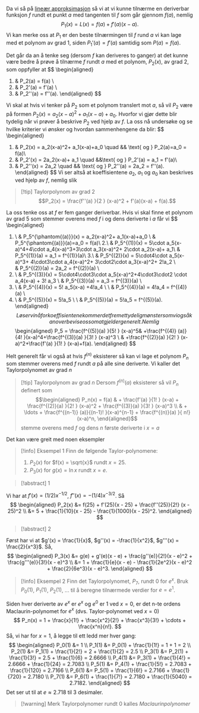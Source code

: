 
Da vi så på [lineær approksimasjon](Kapittel%204%20-%20Anvendelse%20av%20derivasjon/4.9%20Lineær%20approksimasjon/Tilnærming%20av%20funksjonsverdier.md) så vi at vi kunne tilnærme en deriverbar funksjon $f$ rundt et punkt $a$ med tangenten til $f$ som går gjennom $f(a)$, nemlig
$$
P_1(x) = L(x) = f(a)+f'(a)(x-a).
$$
Vi kan merke oss at $P_1$ er den beste tilnærmingen til $f$ rund $a$ vi kan lage med et polynom av grad $1$, siden $P_1'(a) = f'(a)$ samtidig som $P(a) = f(a)$.

Det går da an å tenke seg (dersom $f$ kan deriveres to ganger) at det kunne være bedre å prøve å tilnærme $f$ rundt $a$ med et polynom, $P_2(x)$, av grad $2$, som oppfyller at
$$
\begin{aligned} 
  1.  & P_2(a) = f(a) \\
  2.  & P_2'(a) = f'(a) \\
  3.  & P_2''(a) = f''(a).
\end{aligned} 
$$

Vi skal at hvis vi tenker på $P_2$ som et polynom translert mot $a$, så vil $P_2$ være på formen $P_2(x) = a_2(x-a)^2+ a_1 (x-a)+a_0$. Hvorfor vi gjør dette blir tydelig når vi prøver å beskrive $P_2$ ved hjelp av $f$. La oss nå undersøke og se hvilke kriterier vi ønsker og hvordan sammenhengene da blir:
$$
\begin{aligned} 
  1. & P_2(x) = a_2(x-a)^2+ a_1(x-a)+a_0 \quad && \text{ og } P_2(a)=a_0 = f(a)\\
  2. & P_2'(x) = 2a_2(x-a)+ a_1 \quad &&\text{ og } P_2'(a) = a_1 = f'(a)\\
  3. & P_2''(x) = 2a_2  \quad && \text{ og } P_2''(a) = 2a_2 = f''(a).
\end{aligned} 
$$
Vi ser altså at koeffisientene $a_2$, $a_1$ og $a_0$ kan beskrives ved hjelp av $f$, nemlig slik

> [!tip] Taylorpolynom av grad 2   
$$P_2(x) = \frac{f''(a) }{2 } (x-a)^2 + f'(a)(x-a) + f(a).$$

La oss tenke oss at $f$ er fem ganger deriverbar. Hvis vi skal finne et polynom av grad 5 som stemmer overens med $f$ i og dens deriverte i $a$ får vi
$$
\begin{aligned} 
  1. \ & P_5^{\phantom{(a)}}(x) = a_2(x-a)^2+ a_1(x-a)+a_0 \\
  &  P_5^{\phantom{(a)}}(a)=a_0 = f(a)\\
  2.\ & P_5^{(1)}(x) = 5\cdot a_5(x-a)^4+4\cdot a_4(x-a)^3+3\cdot a_3(x-a)^2+ 2\cdot a_2(x-a)+ a_1\\
  & P_5^{(1)}(a) = a_1 = f^{(1)}(a)\\
  3.\ & P_5^{(2)}(x) = 5\cdot4\cdot a_5(x-a)^3+ 4\cdot3\cdot a_4(x-a)^2+ 3\cdot2\cdot a_3(x-a)^2+ 2!a_2 \\  
  & P_5^{(2)}(a) = 2a_2 = f^{(2)}(a) \\
  4. \ & P_5^{(3)}(x) = 5\cdot4\cdot3\cdot a_5(x-a)^2+4\cdot3\cdot2 \cdot a_4(x-a) + 3! a_3 \\
  & P_5^{(3)}(a) = a_3 = f^{(3)}(a) \\
  5. \ & P_5^{(4)}(x) = 5! a_5(x-a) +4!a_4 \\
   \ & P_5^{(4)}(a) = 4!a_4 = f^{(4)}(a) \\
6. \ & P_5^{(5)}(x) = 5!a_5 \\
\ & P_5^{(5)}(a) = 5!a_5 = f^{(5)}(a).
\end{aligned} 
$$
Løser vi nå for koeffisientene kommer det frem et tydelig mønster som vi også kan overbevise oss om at gjelder generelt. Nemlig
$$
\begin{aligned} 
 P_5 = \frac{f^{(5)}(a) }{5! } (x-a)^5& +\frac{f^{(4)} (a)}{4! }(x-a)^4+\frac{f^{(3)}(a) }{3! } (x-a)^3   \\ & +\frac{f^{(2)}(a) }{2! } (x-a)^2+\frac{f'(a) }{1! } (x-a)+f(a).
\end{aligned} 
$$

Helt generelt får vi også at hvis $f^{(n)}$ eksisterer så kan vi lage et polynom $P_n$ som stemmer overens med $f$ rundt $a$ på alle sine deriverte. Vi kaller det Taylorpolynomet av grad $n$

> [!tip] Taylorpolynom av grad $n$
> Dersom $f^{(n)}(a)$ eksisterer så vil $P_n$ definert som
>  $$\begin{aligned} P_n(x) = f(a) & + \frac{f'(a) }{1! } (x-a) + \frac{f^{(2)}(a) }{2! } (x-a)^2 + \frac{f^{(3)}(a) }{3! } (x-a)^3 \\ & + \ldots + \frac{f^{(n-1)} (a)}{(n-1)! }(x-a)^{n-1} + \frac{f^{(n)}(a) }{ n!}(x-a)^n,   \end{aligned}$$ 
>  stemme overens med $f$ og dens $n$ første deriverte i $x = a$


Det kan være greit med noen eksempler
> [!info] Eksempel 1
> Finn de følgende Taylor-polynomene: 
> 1.  $P_2(x)$ for $f(x) = \sqrt{x}$ rundt $x = 25$. 
> 2. $P_3(x)$ for $g(x) = \ln x$ rundt $x = e$.  

> [!abstract]  1
> 

Vi har at $f'(x) = (1/2)x^{-1/2}$, $f''(x) = -(1/4)x^{-3/2}$. Så
$$ \begin{aligned} P_2(x) &= f(25) + f'(25)(x - 25) + \frac{f''(25)}{2!} (x - 25)^2 \\ &= 5 + \frac{1}{10}(x - 25) - \frac{1}{1000}(x - 25)^2. \end{aligned} $$ 


> [!abstract]  2
> 


Først har vi at $g'(x) = \frac{1}{x}$, $g''(x) = -\frac{1}{x^2}$, $g'''(x) = \frac{2}{x^3}$. Så, $$ \begin{aligned} P_3(x) &= g(e) + g'(e)(x - e) + \frac{g''(e)}{2!}(x - e)^2 + \frac{g'''(e)}{3!}(x - e)^3 \\ &= 1 + \frac{1}{e}(x - e) - \frac{1}{2e^2}(x - e)^2 + \frac{2}{6e^3}(x - e)^3. \end{aligned} $$

> [!info] Eksempel 2
> Finn det Taylorpolynomet, $P_7$, rundt $0$ for $e^x$. Bruk $P_0(1)$, $P_1(1)$, $P_2(1)$, ... til å beregne tilnærmede verdier for $e = e^1$. 

Siden hver deriverte av $e^x$ er $e^x$ og $e^0$ er 1 ved $x = 0$, er det n-te ordens Maclaurin-polynomet for $e^x$ (dvs. Taylor-polynomet ved $x = 0$) $$ P_n(x) = 1 + \frac{x}{1!} + \frac{x^2}{2!} + \frac{x^3}{3!} + \cdots + \frac{x^n}{n!}. $$ Så, vi har for $x = 1$, å legge til ett ledd mer hver gang: $$ \begin{aligned} P_0(1) &= 1 \\ P_1(1) &= P_0(1) + \frac{1}{1!} = 1 + 1 = 2 \\ P_2(1) &= P_1(1) + \frac{1}{2!} = 2 + \frac{1}{2} = 2.5 \\ P_3(1) &= P_2(1) + \frac{1}{3!} = 2.5 + \frac{1}{6} = 2.6666 \\ P_4(1) &= P_3(1) + \frac{1}{4!} = 2.6666 + \frac{1}{24} = 2.7083 \\ P_5(1) &= P_4(1) + \frac{1}{5!} = 2.7083 + \frac{1}{120} = 2.7166 \\ P_6(1) &= P_5(1) + \frac{1}{6!} = 2.7166 + \frac{1}{720} = 2.7180 \\ P_7(1) &= P_6(1) + \frac{1}{7!} = 2.7180 + \frac{1}{5040} = 2.7182. \end{aligned} $$ Det ser ut til at $e \approx 2.718$ til 3 desimaler.

> [!warning] Merk
> Taylorpolynomer rundt 0 kalles *Maclaurinpolynomer* 
>  